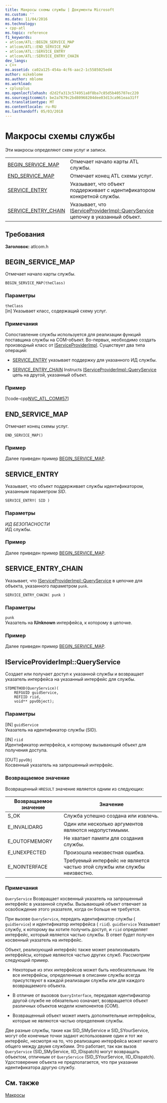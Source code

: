 ```yaml
---
title: Макросы схемы службы | Документы Microsoft
ms.custom: ''
ms.date: 11/04/2016
ms.technology:
- cpp-atl
ms.topic: reference
f1_keywords:
- atlcom/ATL::BEGIN_SERVICE_MAP
- atlcom/ATL::END_SERVICE_MAP
- atlcom/ATL::SERVICE_ENTRY
- atlcom/ATL::SERVICE_ENTRY_CHAIN
dev_langs:
- C++
ms.assetid: ca02a125-454a-4cf6-aac2-1c5585025ed4
author: mikeblome
ms.author: mblome
ms.workload:
- cplusplus
ms.openlocfilehash: d2d2fa313c574951a8f8ba7c85d5b405707ec220
ms.sourcegitcommit: be2a7679c2bd80968204dee03d13ca961eaa31ff
ms.translationtype: MT
ms.contentlocale: ru-RU
ms.lasthandoff: 05/03/2018
---
```

# <a name="service-map-macros"></a>Макросы схемы службы
Эти макросы определяют схем услуг и записи.  
  
|||  
|-|-|  
|[BEGIN_SERVICE_MAP](#begin_service_map)|Отмечает начало карты ATL службы.|  
|[END_SERVICE_MAP](#end_service_map)|Отмечает конец ATL схемы услуг.|  
|[SERVICE_ENTRY](#service_entry)|Указывает, что объект поддерживает с идентификатором конкретной службы.|  
|[SERVICE_ENTRY_CHAIN](#service_entry_chain)|Указывает, что [IServiceProviderImpl::QueryService](#queryservice) цепочку в указанный объект.|  

## <a name="requirements"></a>Требования  
 **Заголовок:** atlcom.h  
   
##  <a name="begin_service_map"></a>  BEGIN_SERVICE_MAP  
 Отмечает начало карты службы.  
  
```
BEGIN_SERVICE_MAP(theClass)
```  
  
### <a name="parameters"></a>Параметры  
 `theClass`  
 [in] Указывает класс, содержащий схему услуг.  
  
### <a name="remarks"></a>Примечания  
 Сопоставление службы используется для реализации функций поставщика службы на COM-объект. Во-первых, необходимо создать производный класс от [IServiceProviderImpl](../../atl/reference/iserviceproviderimpl-class.md). Существует два типа операций:  
  
- [SERVICE_ENTRY](#service_entry) указывает поддержку для указанного ИД службы.  
  
- [SERVICE_ENTRY_CHAIN](#service_entry_chain) Instructs [IServiceProviderImpl::QueryService](#queryservice) цепь на другой, указанный объект.  
  
### <a name="example"></a>Пример  
 [!code-cpp[NVC_ATL_COM#57](../../atl/codesnippet/cpp/service-map-macros_1.h)]  
  
##  <a name="end_service_map"></a>  END_SERVICE_MAP  
 Отмечает конец схемы услуг.  
  
```
END_SERVICE_MAP()
```  
  
### <a name="example"></a>Пример  
 Далее приведен пример [BEGIN_SERVICE_MAP](#begin_service_map).  
  
##  <a name="service_entry"></a>  SERVICE_ENTRY  
 Указывает, что объект поддерживает службы идентификатором, указанным параметром *SID*.  
  
```
SERVICE_ENTRY( SID )
```  
  
### <a name="parameters"></a>Параметры  
 *ИД БЕЗОПАСНОСТИ*  
 ИД службы.  
  
### <a name="example"></a>Пример  
 Далее приведен пример [BEGIN_SERVICE_MAP](#begin_service_map).  
  
##  <a name="service_entry_chain"></a>  SERVICE_ENTRY_CHAIN  
 Указывает, что [IServiceProviderImpl::QueryService](#queryservice) в цепочке для объекта, указанного параметром `punk`.  
  
```
SERVICE_ENTRY_CHAIN( punk )
```  
  
### <a name="parameters"></a>Параметры  
 `punk`  
 Указатель на **IUnknown** интерфейса, к которому в цепочке.  
  
### <a name="example"></a>Пример  
 Далее приведен пример [BEGIN_SERVICE_MAP](#begin_service_map).  
  
##  <a name="queryservice"></a>  IServiceProviderImpl::QueryService  
 Создает или получает доступ к указанной службы и возвращает указатель интерфейса на указанный интерфейс для службы.  
  
```
STDMETHOD(QueryService)( 
    REFGUID guidService,
    REFIID riid,
    void** ppvObject);
```  
  
### <a name="parameters"></a>Параметры  
 [IN] `guidService`  
 Указатель на идентификатор службы (SID).  
  
 [IN] `riid`  
 Идентификатор интерфейса, к которому вызывающий объект для получения доступа.  
  
 [OUT] `ppvObj`  
 Косвенный указатель на запрошенный интерфейс.  
  
### <a name="return-value"></a>Возвращаемое значение  
 Возвращенный `HRESULT` значение является одним из следующих:  
  
|Возвращаемое значение|Значение|  
|------------------|-------------|  
|S_OK|Служба успешно создана или извлечь.|  
|E_INVALIDARG|Один или несколько аргументов являются недопустимыми.|  
|E_OUTOFMEMORY|Не хватает памяти для создания службы.|  
|E_UNEXPECTED|Произошла неизвестная ошибка.|  
|E_NOINTERFACE|Требуемый интерфейс не является частью этой службы или службы неизвестно.|  
  
### <a name="remarks"></a>Примечания  
 `QueryService` Возвращает косвенный указатель на запрошенный интерфейс в указанной службы. Вызывающий объект отвечает за освобождение этого указателя, когда он больше не требуется.  
  
 При вызове `QueryService`, передать идентификатор службы ( `guidService`) и идентификатор интерфейса ( `riid`). `guidService` Указывает службу, к которому вы хотите получить доступ, и `riid` определяет интерфейс, который является частью службы. В ответ будет получен косвенный указатель на интерфейс.  
  
 Объект, реализующий интерфейс также может реализовывать интерфейсы, которые являются частью других служб. Рассмотрим следующий пример.  
  
-   Некоторые из этих интерфейсов может быть необязательным. Не все интерфейсы, определенные в описании службы всегда присутствуют в каждой реализации службы или для каждого возвращаемого объекта.  
  
-   В отличие от вызовов `QueryInterface`, передавая идентификатор другой службе не обязательно означает, возвращается объект различных объектов модели компонентов (COM).  
  
-   Возвращенный объект может иметь дополнительные интерфейсы, которые не являются частью определения службы.  
  
 Две разные службы, такие как SID_SMyService и SID_SYourService, могут обе конечные точки задают использование один и тот же интерфейс, несмотря на то, что реализацию интерфейса может ничего общего между двумя службами. Это работает, так как вызов `QueryService` (SID_SMyService, IID_IDispatch) могут возвращать объектом, отличным от `QueryService` (SID_SYourService, IID_IDispatch). Удостоверение объекта не предполагается, что при указании идентификатора другую службу.  
  
## <a name="see-also"></a>См. также  
 [Макросы](../../atl/reference/atl-macros.md)
